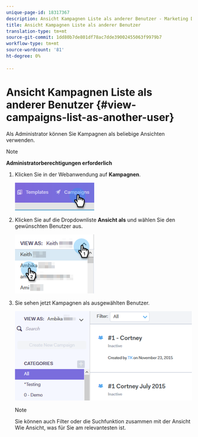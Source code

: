 ```yaml
---
unique-page-id: 18317367
description: Ansicht Kampagnen Liste als anderer Benutzer - Marketing Docs - Produktdokumentation
title: Ansicht Kampagnen Liste als anderer Benutzer
translation-type: tm+mt
source-git-commit: 1dd80b7de801df78ac7dde39002455063f9979b7
workflow-type: tm+mt
source-wordcount: '81'
ht-degree: 0%

---
```



# Ansicht Kampagnen Liste als anderer Benutzer {#view-campaigns-list-as-another-user}

Als Administrator können Sie Kampagnen als beliebige Ansichten verwenden.

>[!NOTE]
>
>**Administratorberechtigungen erforderlich**

1. Klicken Sie in der Webanwendung auf **Kampagnen**.

   ![](assets/one-5.png)

1. Klicken Sie auf die Dropdownliste **Ansicht als** und wählen Sie den gewünschten Benutzer aus.

   ![](assets/two-4.png)

1. Sie sehen jetzt Kampagnen als ausgewählten Benutzer.

   ![](assets/three-4.png)

   >[!NOTE]
   >
   >Sie können auch Filter oder die Suchfunktion zusammen mit der Ansicht Wie Ansicht, was für Sie am relevantesten ist.
